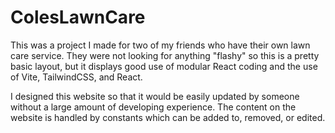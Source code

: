 # ColesLawnCare

This was a project I made for two of my friends who have their own lawn care service. They were not looking for anything "flashy" so this is a pretty basic layout,
but it displays good use of modular React coding and the use of Vite, TailwindCSS, and React.


I designed this website so that it would be easily updated by someone without a large amount of developing experience. The content on the website is handled by
constants which can be added to, removed, or edited.
